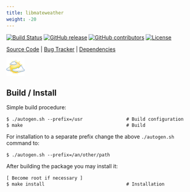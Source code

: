 ```yaml
---
title: libmateweather
weight: -20
---
```


<span class="badge-placeholder">[![Build Status](https://travis-ci.org/mate-desktop/libmateweather.svg?branch=master)](https://travis-ci.org/github/mate-desktop/mate-desktop)</span>
<span class="badge-placeholder">[![GitHub release](https://img.shields.io/github/v/release/mate-desktop/libmateweather)](https://github.com/mate-desktop/mate-desktop/releases/latest)</span>
<span class="badge-placeholder">[![GitHub contributors](https://img.shields.io/github/contributors/mate-desktop/libmateweather)](https://github.com/mate-desktop/libmateweather/graphs/contributors)</span>
<span class="badge-placeholder">[![License](https://img.shields.io/github/license/mate-desktop/libmateweather)](https://github.com/mate-desktop/libmateweather/blob/main/LICENSE)</span>

[Source Code](https://github.com/mate-desktop/libmateweather) | [Bug Tracker](https://github.com/mate-desktop/libmateweather/issues) | [Dependencies](https://github.com/mate-desktop/libmateweather/blob/master/.build.yml)

![](https://raw.githubusercontent.com/mate-desktop/mate-icon-theme/master/mate/48x48/status/weather-few-clouds.png)

## Build / Install

Simple build procedure:

```
$ ./autogen.sh --prefix=/usr                # Build configuration
$ make                                      # Build
```
For installation to a separate prefix change the above `./autogen.sh` command to:

```
$ ./autogen.sh --prefix=/an/other/path
```

After building the package you may install it:

```
[ Become root if necessary ]
$ make install                              # Installation
```

